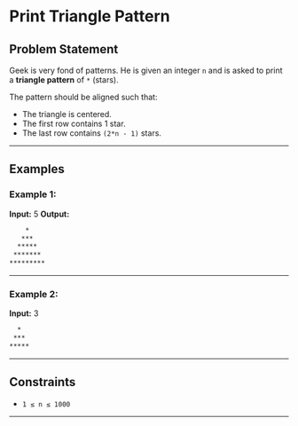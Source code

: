 # Print Triangle Pattern

## Problem Statement
Geek is very fond of patterns. He is given an integer `n` and is asked to print a **triangle pattern** of `*` (stars).  

The pattern should be aligned such that:
- The triangle is centered.
- The first row contains 1 star.
- The last row contains `(2*n - 1)` stars.

---

## Examples

### Example 1:
**Input:**  5
**Output:**  

```bash
    *
   ***  
  *****
 *******
*********
```
---

### Example 2:
**Input:**  3
```bash
  *
 ***  
*****
```
---

## Constraints
- `1 ≤ n ≤ 1000`

---
